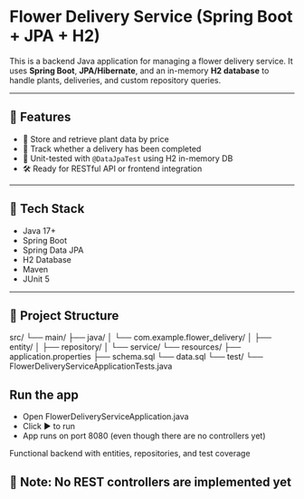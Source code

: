 #  Flower Delivery Service (Spring Boot + JPA + H2)

This is a backend Java application for managing a flower delivery service. It uses **Spring Boot**, **JPA/Hibernate**, and an in-memory **H2 database** to handle plants, deliveries, and custom repository queries.

---

## 🚀 Features

- 🌿 Store and retrieve plant data by price
- 🚚 Track whether a delivery has been completed
- 🧪 Unit-tested with `@DataJpaTest` using H2 in-memory DB
- 🛠 Ready for RESTful API or frontend integration

---

## 🧰 Tech Stack

- Java 17+
- Spring Boot
- Spring Data JPA
- H2 Database
- Maven
- JUnit 5

---

## 📁 Project Structure
src/
└── main/
├── java/
│ └── com.example.flower_delivery/
│ ├── entity/
│ ├── repository/
│ └── service/
└── resources/
├── application.properties
├── schema.sql
└── data.sql
└── test/
└── FlowerDeliveryServiceApplicationTests.java

## Run the app
- Open FlowerDeliveryServiceApplication.java
- Click ▶️ to run
- App runs on port 8080 (even though there are no controllers yet)

Functional backend with entities, repositories, and test coverage  

## 🔧 Note: No REST controllers are implemented yet
